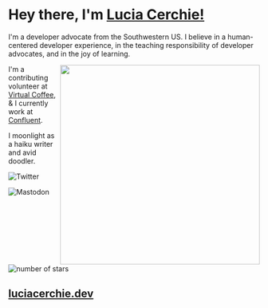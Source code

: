 

# Hey there, I'm [Lucia Cerchie!](http://luciacerchie.dev)

I'm a developer advocate from the Southwestern US. I believe in a human-centered developer experience, in the teaching responsibility of developer advocates, and in the joy of learning.

<img align="right" src="https://github.com/mayankchaudhary26/Cool-Readme-ideas/blob/master/data/screen open.gif" width="400"/>

I'm a contributing volunteer at [Virtual Coffee](https://virtualcoffee.io/), & I currently work at [Confluent](https://developer.confluent.io/).

I moonlight as a haiku writer and avid doodler. 

![Twitter](https://img.shields.io/twitter/follow/CerchieLucia?color=pink&logo=Twitter&logoColor=white&style=for-the-badge)

![Mastodon](https://img.shields.io/mastodon/follow/109309004805959767?color=pink&domain=https%3A%2F%2Fdata-folks.masto.host&logo=mastodon&style=for-the-badge)

![number of stars](https://img.shields.io/github/stars/Cerchie?color=pink&style=for-the-badge)

## [luciacerchie.dev](http://luciacerchie.dev)

